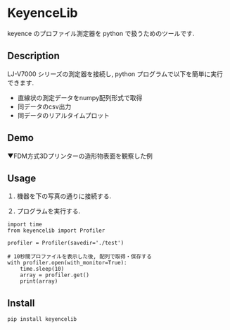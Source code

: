 # KeyenceLib
keyence のプロファイル測定器を python で扱うためのツールです.

## Description
LJ-V7000 シリーズの測定器を接続し, python プログラムで以下を簡単に実行できます.
* 直線状の測定データをnumpy配列形式で取得
* 同データのcsv出力
* 同データのリアルタイムプロット

## Demo
▼FDM方式3Dプリンターの造形物表面を観察した例

## Usage
１. 機器を下の写真の通りに接続する.

２. プログラムを実行する.

```
import time
from keyencelib import Profiler

profiler = Profiler(savedir='./test')

# 10秒間プロファイルを表示した後, 配列で取得・保存する
with profiler.open(with_monitor=True):
    time.sleep(10)
    array = profiler.get()
    print(array)
```

## Install
```
pip install keyencelib
```